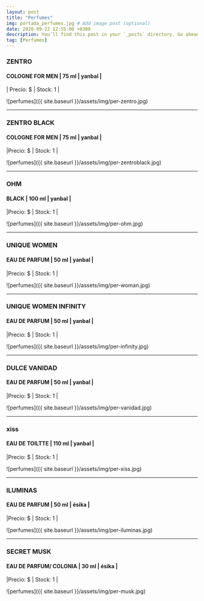 ```yaml
---
layout: post
title: "Perfumes"
img: portada_perfumes.jpg # Add image post (optional)
date: 2020-09-22 12:55:00 +0300
description: You’ll find this post in your `_posts` directory. Go ahead and edit it and re-build the site to see your changes. # Add post description (optional)
tag: [Perfumes]
---
```

### ZENTRO  
#### COLOGNE FOR MEN  | 75 ml | yanbal  |
| Precio: $   | Stock: 1  |

![perfumes]({{ site.baseurl }}/assets/img/per-zentro.jpg)
* * *
### ZENTRO BLACK  
#### COLOGNE FOR MEN  | 75 ml | yanbal  |
|Precio: $    | Stock: 1  |

![perfumes]({{ site.baseurl }}/assets/img/per-zentroblack.jpg)
* * *
### OHM  
#### BLACK  | 100 ml | yanbal |
|Precio: $    | Stock: 1  |

![perfumes]({{ site.baseurl }}/assets/img/per-ohm.jpg)
* * *
### UNIQUE WOMEN 
#### EAU DE PARFUM |  50 ml | yanbal  |
|Precio: $    | Stock: 1  |

![perfumes]({{ site.baseurl }}/assets/img/per-woman.jpg)
* * *
### UNIQUE WOMEN INFINITY
#### EAU DE PARFUM  | 50 ml | yanbal  | 
|Precio: $    | Stock: 1  |

![perfumes]({{ site.baseurl }}/assets/img/per-infinity.jpg)
* * *
### DULCE VANIDAD
#### EAU DE PARFUM  | 50 ml | yanbal  |
|Precio: $    | Stock: 1  |

![perfumes]({{ site.baseurl }}/assets/img/per-vanidad.jpg)
* * *
### xiss
#### EAU DE TOILTTE | 110 ml | yanbal |
|Precio: $    | Stock: 1  |

![perfumes]({{ site.baseurl }}/assets/img/per-xiss.jpg)
* * *
### ILUMINAS
#### EAU DE PARFUM  | 50 ml | ésika |
|Precio: $    | Stock: 1  |

![perfumes]({{ site.baseurl }}/assets/img/per-iluminas.jpg)
* * *
### SECRET MUSK
#### EAU DE PARFUM/ COLONIA   | 30 ml | ésika |
|Precio: $    | Stock: 1  |

![perfumes]({{ site.baseurl }}/assets/img/per-musk.jpg)



